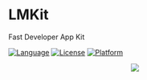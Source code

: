 # LMKit
Fast Developer App Kit

[![Language](https://img.shields.io/badge/language-Objective--C-blue.svg)](https://developer.apple.com/library/mac/documentation/Cocoa/Conceptual/ProgrammingWithObjectiveC/Introduction/Introduction.html)
[![License](https://img.shields.io/badge/license-MIT-lightgrey.svg)](https://github.com/limenglook/LMKit/blob/master/LICENSE)
[![Platform](https://img.shields.io/badge/platform-iOS-ffc713.svg)](https://developer.apple.com/library/ios/)
<p align="center"><img src="https://github.com/limenglook/LMKit/blob/master/LMKitDemo/Images.xcassets/Other/logo.imageset/logo%402x.png"></p>

